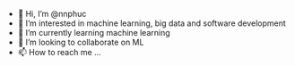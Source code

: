 - 👋 Hi, I’m @nnphuc
- 👀 I’m interested in machine learning, big data and software development
- 🌱 I’m currently learning machine learning
- 💞️ I’m looking to collaborate on ML
- 📫 How to reach me ...

<!---
nnphuc/nnphuc is a ✨ special ✨ repository because its `README.md` (this file) appears on your GitHub profile.
You can click the Preview link to take a look at your changes.
--->
